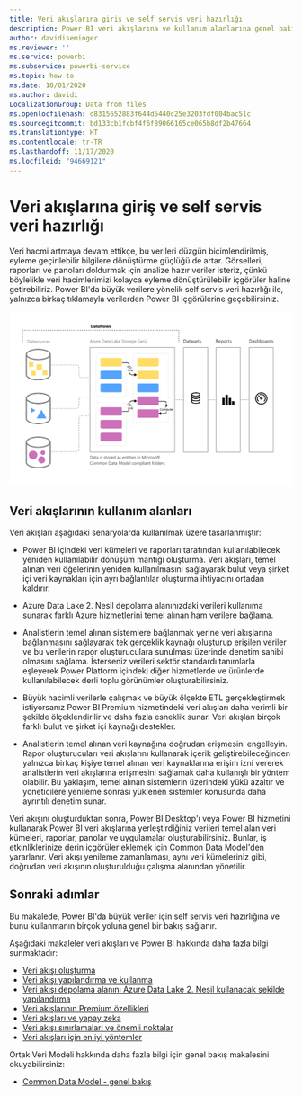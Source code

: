 ```yaml
---
title: Veri akışlarına giriş ve self servis veri hazırlığı
description: Power BI veri akışlarına ve kullanım alanlarına genel bakış
author: davidiseminger
ms.reviewer: ''
ms.service: powerbi
ms.subservice: powerbi-service
ms.topic: how-to
ms.date: 10/01/2020
ms.author: davidi
LocalizationGroup: Data from files
ms.openlocfilehash: d8315652883f644d5440c25e3203fdf004bac51c
ms.sourcegitcommit: bd133cb1fcbf4f6f89066165ce065b8df2b47664
ms.translationtype: HT
ms.contentlocale: tr-TR
ms.lasthandoff: 11/17/2020
ms.locfileid: "94669121"
---
```

# <a name="introduction-to-dataflows-and-self-service-data-prep"></a>Veri akışlarına giriş ve self servis veri hazırlığı

Veri hacmi artmaya devam ettikçe, bu verileri düzgün biçimlendirilmiş, eyleme geçirilebilir bilgilere dönüştürme güçlüğü de artar. Görselleri, raporları ve panoları doldurmak için analize hazır veriler isteriz, çünkü böylelikle veri hacimlerimizi kolayca eyleme dönüştürülebilir içgörüler haline getirebiliriz. Power BI'da büyük verilere yönelik self servis veri hazırlığı ile, yalnızca birkaç tıklamayla verilerden Power BI içgörülerine geçebilirsiniz.

![veri akışı](media/dataflows-introduction-self-service-flow.png)

## <a name="when-to-use-dataflows"></a>Veri akışlarının kullanım alanları

Veri akışları aşağıdaki senaryolarda kullanılmak üzere tasarlanmıştır:

* Power BI içindeki veri kümeleri ve raporları tarafından kullanılabilecek yeniden kullanılabilir dönüşüm mantığı oluşturma. Veri akışları, temel alınan veri öğelerinin yeniden kullanılmasını sağlayarak bulut veya şirket içi veri kaynakları için ayrı bağlantılar oluşturma ihtiyacını ortadan kaldırır.

* Azure Data Lake 2. Nesil depolama alanınızdaki verileri kullanıma sunarak farklı Azure hizmetlerini temel alınan ham verilere bağlama.

* Analistlerin temel alınan sistemlere bağlanmak yerine veri akışlarına bağlanmasını sağlayarak tek gerçeklik kaynağı oluşturup erişilen veriler ve bu verilerin rapor oluşturuculara sunulması üzerinde denetim sahibi olmasını sağlama. İsterseniz verileri sektör standardı tanımlarla eşleyerek Power Platform içindeki diğer hizmetlerde ve ürünlerde kullanılabilecek derli toplu görünümler oluşturabilirsiniz.

* Büyük hacimli verilerle çalışmak ve büyük ölçekte ETL gerçekleştirmek istiyorsanız Power BI Premium hizmetindeki veri akışları daha verimli bir şekilde ölçeklendirilir ve daha fazla esneklik sunar. Veri akışları birçok farklı bulut ve şirket içi kaynağı destekler. 

* Analistlerin temel alınan veri kaynağına doğrudan erişmesini engelleyin. Rapor oluşturucuları veri akışlarını kullanarak içerik geliştirebileceğinden yalnızca birkaç kişiye temel alınan veri kaynaklarına erişim izni vererek analistlerin veri akışlarına erişmesini sağlamak daha kullanışlı bir yöntem olabilir. Bu yaklaşım, temel alınan sistemlerin üzerindeki yükü azaltır ve yöneticilere yenileme sonrası yüklenen sistemler konusunda daha ayrıntılı denetim sunar.

Veri akışını oluşturduktan sonra, Power BI Desktop'ı veya Power BI hizmetini kullanarak Power BI veri akışlarına yerleştirdiğiniz verileri temel alan veri kümeleri, raporlar, panolar ve uygulamalar oluşturabilirsiniz. Bunlar, iş etkinliklerinize derin içgörüler eklemek için Common Data Model'den yararlanır. Veri akışı yenileme zamanlaması, aynı veri kümeleriniz gibi, doğrudan veri akışının oluşturulduğu çalışma alanından yönetilir.

## <a name="next-steps"></a>Sonraki adımlar
Bu makalede, Power BI'da büyük veriler için self servis veri hazırlığına ve bunu kullanmanın birçok yoluna genel bir bakış sağlanır. 

Aşağıdaki makaleler veri akışları ve Power BI hakkında daha fazla bilgi sunmaktadır:

* [Veri akışı oluşturma](dataflows-create.md)
* [Veri akışı yapılandırma ve kullanma](dataflows-configure-consume.md)
* [Veri akışı depolama alanını Azure Data Lake 2. Nesil kullanacak şekilde yapılandırma](dataflows-azure-data-lake-storage-integration.md)
* [Veri akışlarının Premium özellikleri](dataflows-premium-features.md)
* [Veri akışları ve yapay zeka](dataflows-machine-learning-integration.md)
* [Veri akışı sınırlamaları ve önemli noktalar](dataflows-features-limitations.md)
* [Veri akışları için en iyi yöntemler](dataflows-best-practices.md)


Ortak Veri Modeli hakkında daha fazla bilgi için genel bakış makalesini okuyabilirsiniz:
* [Common Data Model - genel bakış](/powerapps/common-data-model/overview)